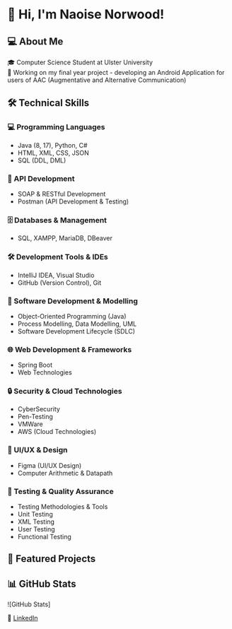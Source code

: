 
# 👋 Hi, I'm Naoise Norwood!

## 💻 About Me
🎓 Computer Science Student at Ulster University  
🚀 Working on my final year project - developing an Android Application for users of AAC (Augmentative and Alternative Communication)   

## 🛠️ Technical Skills

### 💻 Programming Languages
- Java (8, 17), Python, C#
- HTML, XML, CSS, JSON
- SQL (DDL, DML)

### 🔗 API Development
- SOAP & RESTful Development
- Postman (API Development & Testing)

### 🗄️ Databases & Management
- SQL, XAMPP, MariaDB, DBeaver

### 🛠️ Development Tools & IDEs
- IntelliJ IDEA, Visual Studio
- GitHub (Version Control), Git

### 🎯 Software Development & Modelling
- Object-Oriented Programming (Java)
- Process Modelling, Data Modelling, UML
- Software Development Lifecycle (SDLC)

### 🌐 Web Development & Frameworks
- Spring Boot
- Web Technologies

### 🔒 Security & Cloud Technologies
- CyberSecurity
- Pen-Testing
- VMWare
- AWS (Cloud Technologies)

### 🎨 UI/UX & Design
- Figma (UI/UX Design)
- Computer Arithmetic & Datapath

### 🧪 Testing & Quality Assurance
- Testing Methodologies & Tools
- Unit Testing
- XML Testing
- User Testing
- Functional Testing

## 🌟 Featured Projects

## 📊 GitHub Stats
![GitHub Stats]

🔗 [LinkedIn](www.linkedin.com/in/naoise-norwood-a03777199)

<!--

## 💻 About Me
🎓 Computer Science Student at Ulster University  
🚀 Working on my final year project - developing an Android Application for users of AAC (Augmentative and Alternative Communication)   

## 🛠️ Skills
- Java, Python
- Android Development (Jetpack Compose, XML)
- UI/UX Design (Figma)

## 🌟 Featured Projects

## 📊 GitHub Stats
![GitHub Stats]

🔗 [LinkedIn](www.linkedin.com/in/naoise-norwood-a03777199)

-->
